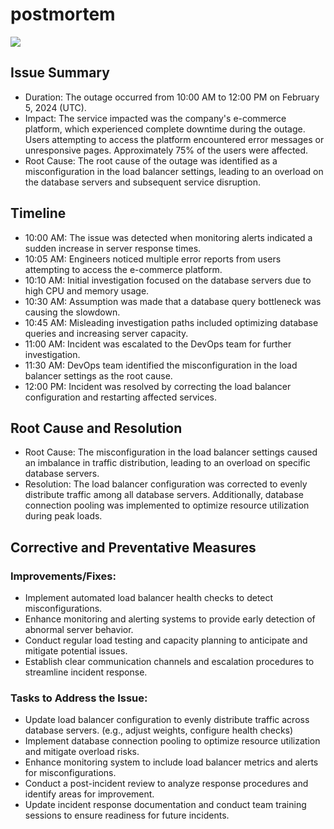 # postmortem
![](https://s3.amazonaws.com/intranet-projects-files/holbertonschool-sysadmin_devops/294/pQ9YzVY.gif)
## Issue Summary

- Duration: The outage occurred from 10:00 AM to 12:00 PM on February 5, 2024 (UTC).
- Impact: The service impacted was the company's e-commerce platform, which experienced complete downtime during the outage. Users attempting to access the platform encountered error messages or unresponsive pages. Approximately 75% of the users were affected.
- Root Cause: The root cause of the outage was identified as a misconfiguration in the load balancer settings, leading to an overload on the database servers and subsequent service disruption.


## Timeline

- 10:00 AM: The issue was detected when monitoring alerts indicated a sudden increase in server response times.
- 10:05 AM: Engineers noticed multiple error reports from users attempting to access the e-commerce platform.
- 10:10 AM: Initial investigation focused on the database servers due to high CPU and memory usage.
- 10:30 AM: Assumption was made that a database query bottleneck was causing the slowdown.
- 10:45 AM: Misleading investigation paths included optimizing database queries and increasing server capacity.
- 11:00 AM: Incident was escalated to the DevOps team for further investigation.
- 11:30 AM: DevOps team identified the misconfiguration in the load balancer settings as the root cause.
- 12:00 PM: Incident was resolved by correcting the load balancer configuration and restarting affected services.

## Root Cause and Resolution

- Root Cause: The misconfiguration in the load balancer settings caused an imbalance in traffic distribution, leading to an overload on specific database servers.
- Resolution: The load balancer configuration was corrected to evenly distribute traffic among all database servers. Additionally, database connection pooling was implemented to optimize resource utilization during peak loads.

## Corrective and Preventative Measures

### Improvements/Fixes:

- Implement automated load balancer health checks to detect misconfigurations.
- Enhance monitoring and alerting systems to provide early detection of abnormal server behavior.
- Conduct regular load testing and capacity planning to anticipate and mitigate potential issues.
- Establish clear communication channels and escalation procedures to streamline incident response.

### Tasks to Address the Issue:

- Update load balancer configuration to evenly distribute traffic across database servers. (e.g., adjust weights, configure health checks)
- Implement database connection pooling to optimize resource utilization and mitigate overload risks.
- Enhance monitoring system to include load balancer metrics and alerts for misconfigurations.
- Conduct a post-incident review to analyze response procedures and identify areas for improvement.
- Update incident response documentation and conduct team training sessions to ensure readiness for future incidents.